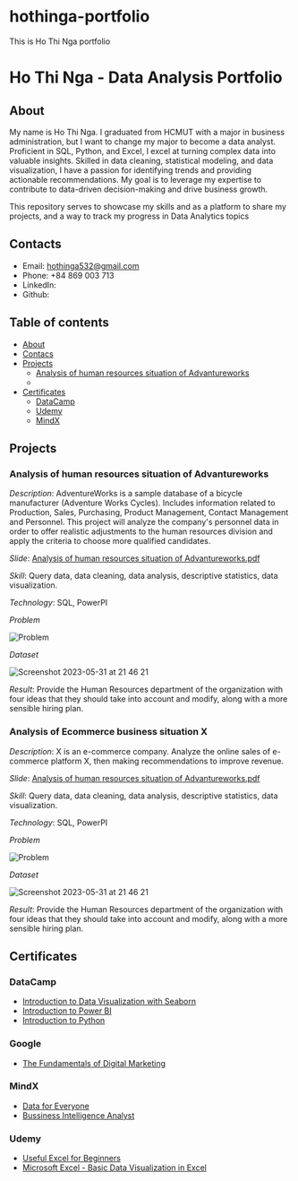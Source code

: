 # hothinga-portfolio
This is Ho Thi Nga portfolio
# Ho Thi Nga - Data Analysis Portfolio

## About
My name is Ho Thi Nga. I graduated from HCMUT with a major in business administration, but I want to change my major to become a data analyst. Proficient in SQL, Python, and Excel, I excel at turning complex data into valuable insights. Skilled in data cleaning, statistical modeling, and data visualization, I have a passion for identifying trends and providing actionable recommendations. My goal is to leverage my expertise to contribute to data-driven decision-making and drive business growth.

This repository serves to showcase my skills and as a platform to share my projects, and a way to track my progress in Data Analytics topics

## Contacts
* Email: hothinga532@gmail.com
* Phone: +84 869 003 713
* LinkedIn:  
* Github:

## Table of contents
- [About](#about)
- [Contacs](#contacts)
- [Projects](#projects)
	+ [Analysis of human resources situation of Advantureworks](#analysis-of-human-resources-situation-of-advantureworks)
	+ 
- [Certificates](#certificates)
  + [DataCamp](#datacamp)
  + [Udemy](#udemy)
  + [MindX](#mindx)

## Projects
### Analysis of human resources situation of Advantureworks
*Description*: AdventureWorks is a sample database of a bicycle manufacturer (Adventure Works Cycles). Includes information related to Production, Sales, Purchasing, Product Management, Contact Management and Personnel. This project will analyze the company's personnel data in order to offer realistic adjustments to the human resources division and apply the criteria to choose more qualified candidates.

*Slide*: [Analysis of human resources situation of Advantureworks.pdf](https://drive.google.com/file/d/1OJpS54uOIhdptyJfP83LhKyCO2bzsb0M/view?usp=sharing)

*Skill*: Query data, data cleaning, data analysis, descriptive statistics, data visualization.

*Technology*: SQL, PowerPI

*Problem*

![Problem](https://github.com/dangnguyen1004/Portfolio/assets/67234142/7129e317-ee21-4dee-a424-c50aaa36dbab)

*Dataset*

![Screenshot 2023-05-31 at 21 46 21](https://github.com/dangnguyen1004/Portfolio/assets/67234142/ab2ae1ea-c7d9-480d-bd0a-4166912f0e08)

*Result*: Provide the Human Resources department of the organization with four ideas that they should take into account and modify, along with a more sensible hiring plan.

### Analysis of Ecommerce business situation X
*Description*: X is an e-commerce company. Analyze the online sales of e-commerce platform X, then making recommendations to improve revenue.

*Slide*: [Analysis of human resources situation of Advantureworks.pdf](https://drive.google.com/file/d/1OJpS54uOIhdptyJfP83LhKyCO2bzsb0M/view?usp=sharing)

*Skill*: Query data, data cleaning, data analysis, descriptive statistics, data visualization.

*Technology*: SQL, PowerPI

*Problem*

![Problem](https://github.com/dangnguyen1004/Portfolio/assets/67234142/7129e317-ee21-4dee-a424-c50aaa36dbab)

*Dataset*

![Screenshot 2023-05-31 at 21 46 21](https://github.com/dangnguyen1004/Portfolio/assets/67234142/ab2ae1ea-c7d9-480d-bd0a-4166912f0e08)

*Result*: Provide the Human Resources department of the organization with four ideas that they should take into account and modify, along with a more sensible hiring plan.


## Certificates
### DataCamp
- [Introduction to Data Visualization with Seaborn](https://drive.google.com/file/d/1W2Uy6g1mZopgpwrXAq3l9dUSJ4Zi2nkp/view?usp=sharing)
- [Introduction to Power BI](https://drive.google.com/file/d/1WKRzD_mn1mkWg8kfqJJ-l4-xnmdUIy8T/view?usp=sharing)
- [Introduction to Python](https://drive.google.com/file/d/1O-t6JDVMRZUvjeHOi_AOpzrmh0BpFBBW/view?usp=sharing)
### Google
- [The Fundamentals of Digital Marketing](https://drive.google.com/file/d/13dgIiaBo4idQnK0gD8d9kbhDYeLgDyGT/view?usp=sharing)
### MindX
- [Data for Everyone](https://mindx.edu.vn/course/khoa-hoc-data-analyst)
- [Bussiness Intelligence Analyst](https://mindx.edu.vn/course/khoa-hoc-data-analyst)
### Udemy
- [Useful Excel for Beginners](https://www.udemy.com/course/useful-excel-for-beginners/?src=sac&kw=useful+excel+for)
- [Microsoft Excel - Basic Data Visualization in Excel](https://www.udemy.com/course/create-well-designed-excel-graphs/)
